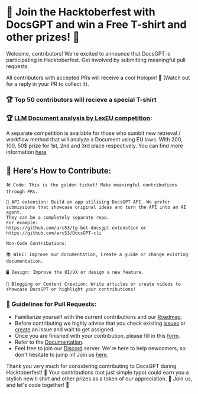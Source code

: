 # **🎉 Join the Hacktoberfest with DocsGPT and win a Free T-shirt and other prizes! 🎉**

Welcome, contributors! We're excited to announce that DocsGPT is participating in Hacktoberfest. Get involved by submitting meaningful pull requests.

All contributors with accepted PRs will receive a cool Holopin! 🤩 (Watch out for a reply in your PR to collect it).

### 🏆 Top 50 contributors will recieve a special T-shirt

### 🏆 [LLM Document analysis by LexEU competition](https://github.com/arc53/DocsGPT/blob/main/lexeu-competition.md): 
A separate competition is available for those who sumbit new retrieval / workflow method that will analyze a Document using EU laws.
With 200$, 100$, 50$ prize for 1st, 2nd and 3rd place respectively.
You can find more information [here](https://github.com/arc53/DocsGPT/blob/main/lexeu-competition.md)

## 📜 Here's How to Contribute:
```text
🛠️ Code: This is the golden ticket! Make meaningful contributions through PRs.

🧩 API extension: Build an app utilising DocsGPT API. We prefer submissions that showcase original ideas and turn the API into an AI agent.
They can be a completely separate repo. 
For example: 
https://github.com/arc53/tg-bot-docsgpt-extenstion or 
https://github.com/arc53/DocsGPT-cli

Non-Code Contributions:

📚 Wiki: Improve our documentation, Create a guide or change existing documentation.

🖥️ Design: Improve the UI/UX or design a new feature.

📝 Blogging or Content Creation: Write articles or create videos to showcase DocsGPT or highlight your contributions!
```

### 📝 Guidelines for Pull Requests:
- Familiarize yourself with the current contributions and our [Roadmap](https://github.com/orgs/arc53/projects/2).
- Before contributing we highly advise that you check existing [issues](https://github.com/arc53/DocsGPT/issues) or [create](https://github.com/arc53/DocsGPT/issues/new/choose) an issue and wait to get assigned.
- Once you are finished with your contribution, please fill in this [form](https://airtable.com/appikMaJwdHhC1SDP/pagoblCJ9W29wf6Hf/form).
- Refer to the [Documentation](https://docs.docsgpt.cloud/).
- Feel free to join our [Discord](https://discord.gg/n5BX8dh8rU) server. We're here to help newcomers, so don't hesitate to jump in! Join us [here](https://discord.gg/n5BX8dh8rU).
  
Thank you very much for considering contributing to DocsGPT during Hacktoberfest! 🙏 Your contributions (not just simple typo) could earn you a stylish new t-shirt and other prizes as a token of our appreciation. 🎁 Join us, and let's code together! 🚀

